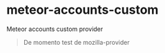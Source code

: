 meteor-accounts-custom
======================

Meteor accounts custom provider

> De momento test de mozilla-provider

